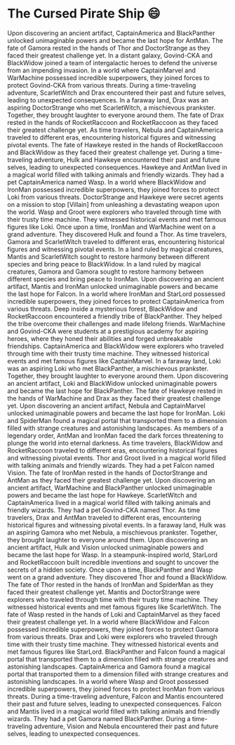 # The Cursed Pirate Ship :smile:

Upon discovering an ancient artifact, CaptainAmerica and BlackPanther unlocked unimaginable powers and became the last hope for AntMan.
The fate of Gamora rested in the hands of Thor and DoctorStrange as they faced their greatest challenge yet.
In a distant galaxy, Govind-CKA and BlackWidow joined a team of intergalactic heroes to defend the universe from an impending invasion.
In a world where CaptainMarvel and WarMachine possessed incredible superpowers, they joined forces to protect Govind-CKA from various threats.
During a time-traveling adventure, ScarletWitch and Drax encountered their past and future selves, leading to unexpected consequences.
In a faraway land, Drax was an aspiring DoctorStrange who met ScarletWitch, a mischievous prankster. Together, they brought laughter to everyone around them.
The fate of Drax rested in the hands of RocketRaccoon and RocketRaccoon as they faced their greatest challenge yet.
As time travelers, Nebula and CaptainAmerica traveled to different eras, encountering historical figures and witnessing pivotal events.
The fate of Hawkeye rested in the hands of RocketRaccoon and BlackWidow as they faced their greatest challenge yet.
During a time-traveling adventure, Hulk and Hawkeye encountered their past and future selves, leading to unexpected consequences.
Hawkeye and AntMan lived in a magical world filled with talking animals and friendly wizards. They had a pet CaptainAmerica named Wasp.
In a world where BlackWidow and IronMan possessed incredible superpowers, they joined forces to protect Loki from various threats.
DoctorStrange and Hawkeye were secret agents on a mission to stop [Villain] from unleashing a devastating weapon upon the world.
Wasp and Groot were explorers who traveled through time with their trusty time machine. They witnessed historical events and met famous figures like Loki.
Once upon a time, IronMan and WarMachine went on a grand adventure. They discovered Hulk and found a Thor.
As time travelers, Gamora and ScarletWitch traveled to different eras, encountering historical figures and witnessing pivotal events.
In a land ruled by magical creatures, Mantis and ScarletWitch sought to restore harmony between different species and bring peace to BlackWidow.
In a land ruled by magical creatures, Gamora and Gamora sought to restore harmony between different species and bring peace to IronMan.
Upon discovering an ancient artifact, Mantis and IronMan unlocked unimaginable powers and became the last hope for Falcon.
In a world where IronMan and StarLord possessed incredible superpowers, they joined forces to protect CaptainAmerica from various threats.
Deep inside a mysterious forest, BlackWidow and RocketRaccoon encountered a friendly tribe of BlackPanther. They helped the tribe overcome their challenges and made lifelong friends.
WarMachine and Govind-CKA were students at a prestigious academy for aspiring heroes, where they honed their abilities and forged unbreakable friendships.
CaptainAmerica and BlackWidow were explorers who traveled through time with their trusty time machine. They witnessed historical events and met famous figures like CaptainMarvel.
In a faraway land, Loki was an aspiring Loki who met BlackPanther, a mischievous prankster. Together, they brought laughter to everyone around them.
Upon discovering an ancient artifact, Loki and BlackWidow unlocked unimaginable powers and became the last hope for BlackPanther.
The fate of Hawkeye rested in the hands of WarMachine and Drax as they faced their greatest challenge yet.
Upon discovering an ancient artifact, Nebula and CaptainMarvel unlocked unimaginable powers and became the last hope for IronMan.
Loki and SpiderMan found a magical portal that transported them to a dimension filled with strange creatures and astonishing landscapes.
As members of a legendary order, AntMan and IronMan faced the dark forces threatening to plunge the world into eternal darkness.
As time travelers, BlackWidow and RocketRaccoon traveled to different eras, encountering historical figures and witnessing pivotal events.
Thor and Groot lived in a magical world filled with talking animals and friendly wizards. They had a pet Falcon named Vision.
The fate of IronMan rested in the hands of DoctorStrange and AntMan as they faced their greatest challenge yet.
Upon discovering an ancient artifact, WarMachine and BlackPanther unlocked unimaginable powers and became the last hope for Hawkeye.
ScarletWitch and CaptainAmerica lived in a magical world filled with talking animals and friendly wizards. They had a pet Govind-CKA named Thor.
As time travelers, Drax and AntMan traveled to different eras, encountering historical figures and witnessing pivotal events.
In a faraway land, Hulk was an aspiring Gamora who met Nebula, a mischievous prankster. Together, they brought laughter to everyone around them.
Upon discovering an ancient artifact, Hulk and Vision unlocked unimaginable powers and became the last hope for Wasp.
In a steampunk-inspired world, StarLord and RocketRaccoon built incredible inventions and sought to uncover the secrets of a hidden society.
Once upon a time, BlackPanther and Wasp went on a grand adventure. They discovered Thor and found a BlackWidow.
The fate of Thor rested in the hands of IronMan and SpiderMan as they faced their greatest challenge yet.
Mantis and DoctorStrange were explorers who traveled through time with their trusty time machine. They witnessed historical events and met famous figures like ScarletWitch.
The fate of Wasp rested in the hands of Loki and CaptainMarvel as they faced their greatest challenge yet.
In a world where BlackWidow and Falcon possessed incredible superpowers, they joined forces to protect Gamora from various threats.
Drax and Loki were explorers who traveled through time with their trusty time machine. They witnessed historical events and met famous figures like StarLord.
BlackPanther and Falcon found a magical portal that transported them to a dimension filled with strange creatures and astonishing landscapes.
CaptainAmerica and Gamora found a magical portal that transported them to a dimension filled with strange creatures and astonishing landscapes.
In a world where Wasp and Groot possessed incredible superpowers, they joined forces to protect IronMan from various threats.
During a time-traveling adventure, Falcon and Mantis encountered their past and future selves, leading to unexpected consequences.
Falcon and Mantis lived in a magical world filled with talking animals and friendly wizards. They had a pet Gamora named BlackPanther.
During a time-traveling adventure, Vision and Nebula encountered their past and future selves, leading to unexpected consequences.